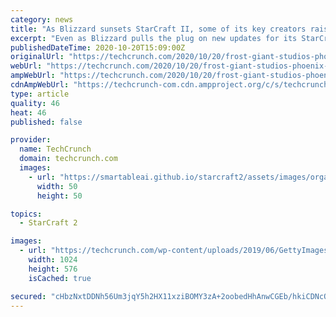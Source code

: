 ```yaml
---
category: news
title: "As Blizzard sunsets StarCraft II, some of its key creators raise cash for a new gaming studio"
excerpt: "Even as Blizzard pulls the plug on new updates for its StarCraft II game, nearly a decade after its launch, gaming investors are financing the next new thing coming from key members of the game ..."
publishedDateTime: 2020-10-20T15:09:00Z
originalUrl: "https://techcrunch.com/2020/10/20/frost-giant-studios-phoenix-from-starcraft-ashes/"
webUrl: "https://techcrunch.com/2020/10/20/frost-giant-studios-phoenix-from-starcraft-ashes/"
ampWebUrl: "https://techcrunch.com/2020/10/20/frost-giant-studios-phoenix-from-starcraft-ashes/amp/"
cdnAmpWebUrl: "https://techcrunch-com.cdn.ampproject.org/c/s/techcrunch.com/2020/10/20/frost-giant-studios-phoenix-from-starcraft-ashes/amp/"
type: article
quality: 46
heat: 46
published: false

provider:
  name: TechCrunch
  domain: techcrunch.com
  images:
    - url: "https://smartableai.github.io/starcraft2/assets/images/organizations/techcrunch.com-50x50.jpg"
      width: 50
      height: 50

topics:
  - StarCraft 2

images:
  - url: "https://techcrunch.com/wp-content/uploads/2019/06/GettyImages-1010650972.jpg?w=1024"
    width: 1024
    height: 576
    isCached: true

secured: "cHbzNxtDDNh56Um3jqY5h2HX11xziBOMY3zA+2oobedHhAnwCGEb/hkiCDNcQmrI8FC7j2yepMo+IilgetMVFk6LokCN6HJa/JTWCqInXhYwRaK8vrT6yrTgrO92jmq8ZWltpmSMI4xxmcRzwK229TsXcb7s5bqEFjyfEwlxIxP49mMvVbrwEglsOLnbEVvdRTaU2TB870TLp9sSc/aoqdSkgQa2+XtQrkfIu85qrYRG056/i941oDkBN68PDCh/XuiRegKG6/862ginZufQXOONT1Ne4WWvxpREdFrFKJ9bnv7IgMi1BIBPuq6ABxQo0gyVMljRaUi/SBMYlEZWoUyZm+ZbcXc91cSnzRPXRtA=;pjZoCWMkJkg8i3GM+QedEg=="
---
```



